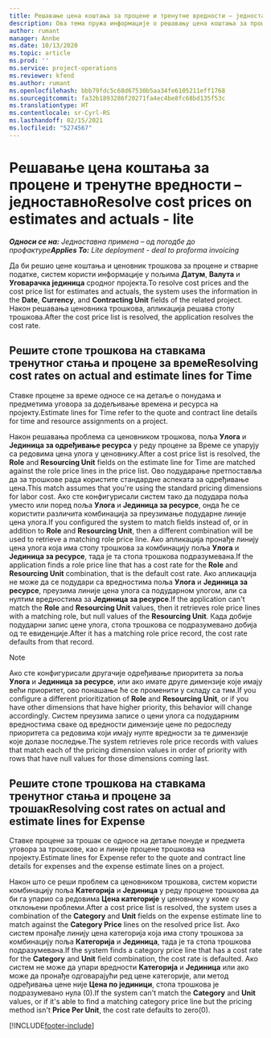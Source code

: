 ```yaml
---
title: Решавање цена коштања за процене и тренутне вредности – једноставно
description: Ова тема пружа информације о решавању цена коштања за процене и тренутно стање.
author: rumant
manager: Annbe
ms.date: 10/13/2020
ms.topic: article
ms.prod: ''
ms.service: project-operations
ms.reviewer: kfend
ms.author: rumant
ms.openlocfilehash: bbb79fdc5c68d67530b5aa34fe6105211eff1768
ms.sourcegitcommit: fa32b1893286f20271fa4ec4be8fc68bd135f53c
ms.translationtype: HT
ms.contentlocale: sr-Cyrl-RS
ms.lasthandoff: 02/15/2021
ms.locfileid: "5274567"
---
```

# <a name="resolve-cost-prices-on-estimates-and-actuals---lite"></a><span data-ttu-id="69efc-103">Решавање цена коштања за процене и тренутне вредности – једноставно</span><span class="sxs-lookup"><span data-stu-id="69efc-103">Resolve cost prices on estimates and actuals - lite</span></span>

<span data-ttu-id="69efc-104">_**Односи се на:** Једноставна примена – од погодбе до профактуре_</span><span class="sxs-lookup"><span data-stu-id="69efc-104">_**Applies To:** Lite deployment - deal to proforma invoicing_</span></span>

<span data-ttu-id="69efc-105">Да би решио цене коштања и ценовник трошкова за процене и стварне податке, систем користи информације у пољима **Датум**, **Валута** и **Уговарачка јединица** сродног пројекта.</span><span class="sxs-lookup"><span data-stu-id="69efc-105">To resolve cost prices and the cost price list for estimates and actuals, the system uses the information in the **Date**, **Currency**, and **Contracting Unit** fields of the related project.</span></span> <span data-ttu-id="69efc-106">Након решавања ценовника трошкова, апликација решава стопу трошкова.</span><span class="sxs-lookup"><span data-stu-id="69efc-106">After the cost price list is resolved, the application resolves the cost rate.</span></span>

## <a name="resolving-cost-rates-on-actual-and-estimate-lines-for-time"></a><span data-ttu-id="69efc-107">Решите стопе трошкова на ставкама тренутног стања и процене за време</span><span class="sxs-lookup"><span data-stu-id="69efc-107">Resolving cost rates on actual and estimate lines for Time</span></span>

<span data-ttu-id="69efc-108">Ставке процене за време односе се на детаље о понудама и предметима уговора за додељивање времена и ресурса на пројекту.</span><span class="sxs-lookup"><span data-stu-id="69efc-108">Estimate lines for Time refer to the quote and contract line details for time and resource assignments on a project.</span></span>

<span data-ttu-id="69efc-109">Након решавања проблема са ценовником трошкова, поља **Улога** и **Јединица за одређивање ресурса** у реду процене за Време се упарују са редовима цена улога у ценовнику.</span><span class="sxs-lookup"><span data-stu-id="69efc-109">After a cost price list is resolved, the **Role** and **Resourcing Unit** fields on the estimate line for Time are matched against the role price lines in the price list.</span></span> <span data-ttu-id="69efc-110">Ово подударање претпоставља да за трошкове рада користите стандардне аспеката за одређивање цена.</span><span class="sxs-lookup"><span data-stu-id="69efc-110">This match assumes that you're using the standard pricing dimensions for labor cost.</span></span> <span data-ttu-id="69efc-111">Ако сте конфигурисали систем тако да подудара поља уместо или поред поља **Улога** и **Јединица за ресурсе**, онда ће се користити различита комбинација за преузимање подударне линије цена улога.</span><span class="sxs-lookup"><span data-stu-id="69efc-111">If you configured the system to match fields instead of, or in addition to **Role** and **Resourcing Unit**, then a different combination will be used to retrieve a matching role price line.</span></span> <span data-ttu-id="69efc-112">Ако апликација пронађе линију цена улога која има стопу трошкова за комбинацију поља **Улога** и **Јединица за ресурсе**, тада је та стопа трошкова подразумевана.</span><span class="sxs-lookup"><span data-stu-id="69efc-112">If the application finds a role price line that has a cost rate for the **Role** and **Resourcing Unit** combination, that is the default cost rate.</span></span> <span data-ttu-id="69efc-113">Ако апликација не може да се подудари са вредностима поља **Улога** и **Јединица за ресурсе**, преузима линије цена улога са подударном улогом, али са нултим вредностима за **Јединица за ресурсе**.</span><span class="sxs-lookup"><span data-stu-id="69efc-113">If the application can't match the **Role** and **Resourcing Unit** values, then it retrieves role price lines with a matching role, but null values of the **Resourcing Unit**.</span></span> <span data-ttu-id="69efc-114">Када добије подударни запис цене улога, стопа трошкова се подразумевано добија од те евиденције.</span><span class="sxs-lookup"><span data-stu-id="69efc-114">After it has a matching role price record, the cost rate defaults from that record.</span></span> 

> [!NOTE]
> <span data-ttu-id="69efc-115">Ако сте конфигурисали другачије одређивање приоритета за поља **Улога** и **Јединица за ресурсе**, или ако имате друге димензије које имају већи приоритет, ово понашање ће се променити у складу са тим.</span><span class="sxs-lookup"><span data-stu-id="69efc-115">If you configure a different prioritization of **Role** and **Resourcing Unit**, or if you have other dimensions that have higher priority, this behavior will change accordingly.</span></span> <span data-ttu-id="69efc-116">Систем преузима записе о цени улога са подударним вредностима сваке од вредности димензије цене по редоследу приоритета са редовима који имају нулте вредности за те димензије које долазе последње.</span><span class="sxs-lookup"><span data-stu-id="69efc-116">The system retrieves role price records with values that match each of the pricing dimension values in order of priority with rows that have null values for those dimensions coming last.</span></span>

## <a name="resolving-cost-rates-on-actual-and-estimate-lines-for-expense"></a><span data-ttu-id="69efc-117">Решите стопе трошкова на ставкама тренутног стања и процене за трошак</span><span class="sxs-lookup"><span data-stu-id="69efc-117">Resolving cost rates on actual and estimate lines for Expense</span></span>

<span data-ttu-id="69efc-118">Ставке процене за трошак се односе на детаље понуде и предмета уговора за трошкове, као и линије процене трошкова на пројекту.</span><span class="sxs-lookup"><span data-stu-id="69efc-118">Estimate lines for Expense refer to the quote and contract line details for expenses and the expense estimate lines on a project.</span></span>

<span data-ttu-id="69efc-119">Након што се реши проблем са ценовником трошкова, систем користи комбинацију поља **Категорија** и **Јединица** у реду процене трошкова да би га упарио са редовима **Цена категорије** у ценовнику у коме су отклоњени проблеми.</span><span class="sxs-lookup"><span data-stu-id="69efc-119">After a cost price list is resolved, the system uses a combination of the **Category** and **Unit** fields on the expense estimate line to match against the **Category Price** lines on the resolved price list.</span></span> <span data-ttu-id="69efc-120">Ако систем пронађе линију цена категорија која има стопу трошкова за комбинацију поља **Категорија** и **Јединица**, тада је та стопа трошкова подразумевана.</span><span class="sxs-lookup"><span data-stu-id="69efc-120">If the system finds a category price line that has a cost rate for the **Category** and **Unit** field combination, the cost rate is defaulted.</span></span> <span data-ttu-id="69efc-121">Ако систем не може да упари вредности **Категорија** и **Јединица** или ако може да пронађе одговарајући ред цене категорије, али метод одређивања цене није **Цена по јединици**, стопа трошкова је подразумевано нула (0).</span><span class="sxs-lookup"><span data-stu-id="69efc-121">If the system can't match the **Category** and **Unit** values, or if it's able to find a matching category price line but the pricing method isn't **Price Per Unit**, the cost rate defaults to zero(0).</span></span>


[!INCLUDE[footer-include](../../includes/footer-banner.md)]